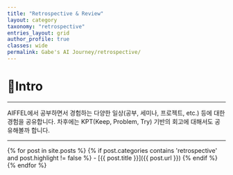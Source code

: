 ```yaml
---
title: "Retrospective & Review"
layout: category
taxonomy: "retrospective"
entries_layout: grid
author_profile: true
classes: wide
permalink: Gabe's AI Journey/retrospective/
---
```


# 📌Intro
---
AIFFEL에서 공부하면서 경험하는 다양한 일상(공부, 세미나, 프로젝트, etc.) 등에 대한 경험을 공유합니다. 차후에는 KPT(Keep, Problem, Try) 기반의 회고에 대해서도 공유해볼까 합니다.

---



{% for post in site.posts %}
  {% if post.categories contains 'retrospective' and post.highlight != false %}
    - [{{ post.title }}]({{ post.url }})
  {% endif %}
{% endfor %}
